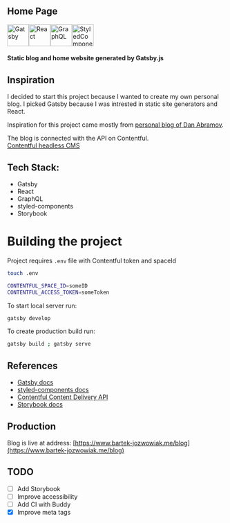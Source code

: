 ## Home Page

<div style="display: flex;">
  <img src="https://codingthesmartway.com/wp-content/uploads/2019/02/gatsby-logo.png" width="50" alt="Gatsby" />
  <img src="https://cdn.worldvectorlogo.com/logos/react.svg" width="50" alt="React" />
  <img src="https://upload.wikimedia.org/wikipedia/commons/thumb/1/17/GraphQL_Logo.svg/1024px-GraphQL_Logo.svg.png" width="50" alt="GraphQL" />
  <img src="https://hashnode.imgix.net/res/hashnode/image/upload/jbhiqodxlyhaqogfuqwy/1486104606.png?w=180&h=180&fit=crop&crop=entropy&auto=format,enhance&q=60" width="50" alt="StyledComponents" />
</div>

#### Static blog and home website generated by Gatsby.js

## Inspiration

I decided to start this project because I wanted to create my own personal blog. I picked Gatsby because I was intrested in static site generators and React.

Inspiration for this project came mostly from [personal blog of Dan Abramov](https://overreacted.io/).

The blog is connected with the API on Contentful. <br/>
[Contentful headless CMS](https://www.contentful.com/)

## Tech Stack:

- Gatsby
- React
- GraphQL
- styled-components
- Storybook

# Building the project

Project requires `.env` file with Contentful token and spaceId

```sh
touch .env
```

```sh
CONTENTFUL_SPACE_ID=someID
CONTENTFUL_ACCESS_TOKEN=someToken
```

To start local server run:

```sh
gatsby develop
```

To create production build run:

```sh
gatsby build ; gatsby serve
```

## References

- [Gatsby docs](https://www.gatsbyjs.org/docs/)
- [styled-components docs](https://www.styled-components.com/docs)
- [Contentful Content Delivery API](https://www.contentful.com/developers/docs/references/content-delivery-api/)
- [Storybook docs](https://www.messenger.com/t/1637561749676413)

## Production

Blog is live at address:
[https://www.bartek-jozwowiak.me/blog](https://www.bartek-jozwowiak.me/blog)<br />

## TODO

- [ ] Add Storybook
- [ ] Improve accessibility
- [ ] Add CI with Buddy
- [x] Improve meta tags
